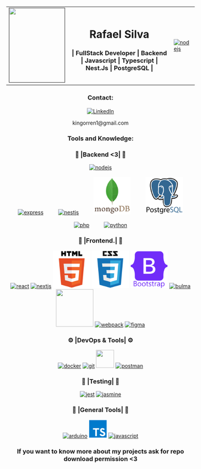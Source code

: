 <table align="center">
  <tr>
    <td>
      <a href="" target="_blank">
        <img src="https://i.pinimg.com/originals/06/60/ef/0660efe82fa3da42ed56eef013171835.gif"nodejs" width="150" height="200"/>
      </a>
    </td>
    <td align="center">
      <h1>Rafael Silva</h1>
      <h3>| FullStack Developer | Backend | Javascript | Typescript | Nest.Js | PostgreSQL | </h3>
    </td>
    <td>
      <a href="" target="_blank">
        <img src="https://camo.githubusercontent.com/e162405066e1ae012a76f61c4b1b654d9b68039a464d8df26170389dcbe23147/68747470733a2f2f7777772e6879706572696e7465726163746976652e64652f77702d636f6e74656e742f75706c6f6164732f323032322f30352f6261636b2d656e642d646576656c6f7065722e676966" alt="nodejs" width="150" height="200"/>
      </a>
    </td>
  </tr>
</table>




<h3 align="center">Contact:</h3>
<p align="center">
  <a href="https://www.linkedin.com/in/rafael-silva-1fsdev1backend1/" target="_blank">
    <img align="center" src="https://i.pinimg.com/originals/0d/96/5c/0d965c639dad997285aa1e434c0bc7d5.gif" alt="LinkedIn" height="75" width="75" />
  </a>
</p>
<p align="center">
kingorren1@gmail.com
</p>

<h3 align="center">Tools and Knowledge:</h3>

<h3 align="center">🧠 |Backend <3| 🧠</h3>
<p align="center">
  <a href="https://nodejs.org" target="_blank"><img src="https://miro.medium.com/v2/resize:fit:1200/1*Ya29yVPxE_xhxsDIAabrhw.gif" alt="nodejs" width="200" height="200"/></a>
  <br><br>
  <a href="https://expressjs.com" target="_blank"><img src="https://adware-technologies.s3.amazonaws.com/uploads/technology/thumbnail/20/express-js.png" alt="express" width="100" height="100"/></a>
  &nbsp;&nbsp;&nbsp;&nbsp;&nbsp;&nbsp;&nbsp;&nbsp;
  <a href="https://nestjs.com/" target="_blank"><img src="https://svgrepo.com/show/354107/nestjs.svg" alt="nestjs" width="100" height="100"/></a>
  &nbsp;&nbsp;&nbsp;&nbsp;&nbsp;&nbsp;&nbsp;&nbsp;
  <a href="https://www.mongodb.com/" target="_blank"><img src="https://raw.githubusercontent.com/devicons/devicon/master/icons/mongodb/mongodb-original-wordmark.svg" alt="mongodb" width="100" height="100"/></a>
  &nbsp;&nbsp;&nbsp;&nbsp;&nbsp;&nbsp;&nbsp;&nbsp;
  <a href="https://www.postgresql.org" target="_blank"><img src="https://raw.githubusercontent.com/devicons/devicon/master/icons/postgresql/postgresql-original-wordmark.svg" alt="postgresql" width="100" height="100"/></a>
  <br><br>
  <a href="https://www.php.net" target="_blank"><img src="https://inmakeslh.com/storage/program_images/1740820464.gif" alt="php" width="100" height="100"/></a>
  &nbsp;&nbsp;&nbsp;&nbsp;&nbsp;&nbsp;&nbsp;&nbsp;
  <a href="https://www.python.org" target="_blank"><img src="https://camo.githubusercontent.com/1ba745ee752123325aaeb8650817192f95bd148416f29c9e759342c802fd7583/68747470733a2f2f6173736574732d76322e6c6f7474696566696c65732e636f6d2f612f36326530326263362d313136662d313165652d616562302d3037376333333562336336372f5870776655696b494c502e676966" alt="python" width="100" height="100"/></a>
</p>

<h3 align="center">🚀 |Frontend.| 🚀</h3>
<p align="center">
  <a href="https://reactjs.org/" target="_blank"><img src="https://user-images.githubusercontent.com/97989643/220242520-78dd8232-4416-461a-a8f1-6c0b3f5f357f.gif" alt="react" width="200" height="200"/></a>
  <a href="https://nextjs.org/" target="_blank"><img src="https://velog.velcdn.com/images/aksen5240/post/a7fee78a-b228-4b5f-8912-b7a47c15147a/image.gif" alt="nextjs" width="100" height="150"/></a>
  <a href="https://www.w3.org/html/" target="_blank"><img src="https://raw.githubusercontent.com/devicons/devicon/master/icons/html5/html5-original-wordmark.svg" alt="html5" width="100" height="100"/></a>
  <a href="https://www.w3schools.com/css/" target="_blank"><img src="https://raw.githubusercontent.com/devicons/devicon/master/icons/css3/css3-original-wordmark.svg" alt="css3" width="100" height="100"/></a>
  <a href="https://getbootstrap.com" target="_blank"><img src="https://raw.githubusercontent.com/devicons/devicon/master/icons/bootstrap/bootstrap-plain-wordmark.svg" alt="bootstrap" width="100" height="100"/></a>
  <a href="https://bulma.io/" target="_blank"><img src="https://raw.githubusercontent.com/gilbarbara/logos/804dc257b59e144eaca5bc6ffd16949752c6f789/logos/bulma.svg" alt="bulma" width="100" height="100"/></a>
  <a href="https://tailwindcss.com/" target="_blank"><img src="https://trapfether.gallerycdn.vsassets.io/extensions/trapfether/tailwind-raw-reorder/3.2.0/1706903284985/Microsoft.VisualStudio.Services.Icons.Default" width="100" height="100"/></a>
  <a href="https://webpack.js.org" target="_blank"><img src="https://www.jellybellydev.it/webpack-presentation/img/webpack-logo.gif" alt="webpack" width="100" height="100"/></a>
  <a href="https://www.figma.com/" target="_blank"><img src="https://cdn.dribbble.com/userupload/42461346/file/original-fb89310f46ff03f173c67db026ba6af5.gif" alt="figma" width="100" height="100"/></a>
</p>


<h3 align="center">⚙️ |DevOps & Tools| ⚙️</h3>
<p align="center">
  <a href="https://www.docker.com/" target="_blank"><img src="https://miro.medium.com/v2/resize:fit:1400/1*wXtyhpOL5NK_w39UvZpADQ.gif" alt="docker" width="120" height="120"/></a>
  <a href="https://git-scm.com/" target="_blank"><img src="https://www.vectorlogo.zone/logos/git-scm/git-scm-icon.svg" alt="git" width="48" height="48"/></a>
  <a href="https://insomnia.rest/" target="_blank"><img src="https://pbs.twimg.com/profile_images/1367596400410722305/-X7hZiSm_400x400.jpg" width="48" height="48"/></a>
  <a href="https://postman.com" target="_blank"><img src="https://www.vectorlogo.zone/logos/getpostman/getpostman-icon.svg" alt="postman" width="48" height="48"/></a>
</p>

<h3 align="center">🧪 |Testing| 🧪</h3>
<p align="center">
  <a href="https://jestjs.io" target="_blank"><img src="https://www.vectorlogo.zone/logos/jestjsio/jestjsio-icon.svg" alt="jest" width="48" height="48"/></a>
  <a href="https://jasmine.github.io/" target="_blank"><img src="https://www.vectorlogo.zone/logos/jasmine/jasmine-icon.svg" alt="jasmine" width="48" height="48"/></a>
</p>

<h3 align="center">🧩 |General Tools| 🧩</h3>
<p align="center">
 <a href="https://www.arduino.cc/" target="_blank"><img src="https://cdn.worldvectorlogo.com/logos/arduino-1.svg" alt="arduino" width="48" height="48"/></a>
  <a href="https://www.typescriptlang.org/" target="_blank"><img src="https://raw.githubusercontent.com/devicons/devicon/master/icons/typescript/typescript-original.svg" alt="typescript" width="48" height="48"/></a>
  <a href="https://developer.mozilla.org/en-US/docs/Web/JavaScript" target="_blank"><img src="https://miro.medium.com/v2/resize:fit:960/1*sFolzXaZHyhX4eqxURgEow.gif" alt="javascript" width="48" height="48"/></a>
</p>

<h3 align="center"> If you want to know more about my projects ask for repo download permission <3 </h3>
